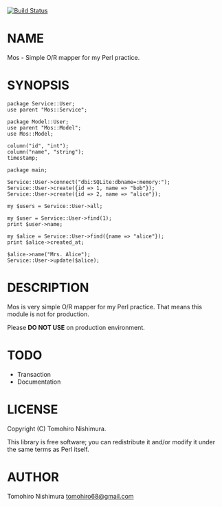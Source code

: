 [![Build Status](https://travis-ci.org/Sixeight/p5-mos.svg?branch=master)](https://travis-ci.org/Sixeight/p5-mos)
# NAME

Mos - Simple O/R mapper for my Perl practice.

# SYNOPSIS

    package Service::User;
    use parent "Mos::Service";

    package Model::User;
    use parent "Mos::Model";
    use Mos::Model;

    column("id", "int");
    column("name", "string");
    timestamp;

    package main;

    Service::User->connect("dbi:SQLite:dbname=:memory:");
    Service::User->create({id => 1, name => "bob"});
    Service::User->create({id => 2, name => "alice"});

    my $users = Service::User->all;

    my $user = Service::User->find(1);
    print $user->name;

    my $alice = Service::User->find({name => "alice"});
    print $alice->created_at;

    $alice->name("Mrs. Alice");
    Service::User->update($alice);

# DESCRIPTION

Mos is very simple O/R mapper for my Perl practice.
That means this module is not for production.

Please **DO NOT USE** on production environment.

# TODO

- Transaction
- Documentation

# LICENSE

Copyright (C) Tomohiro Nishimura.

This library is free software; you can redistribute it and/or modify
it under the same terms as Perl itself.

# AUTHOR

Tomohiro Nishimura <tomohiro68@gmail.com>
